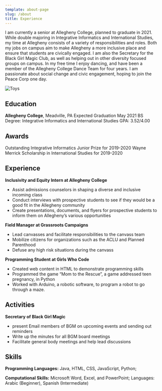 ```yaml
---
template: about-page
slug: /about
title: Experience
---
```

I am currently a senior at Allegheny College, planned to graduate in 2021. While double majoring in Integrative Informatics and International Studies, my time at Allegheny consists of a variety of responsibilities and roles. Both my jobs on campus aim to make Allegheny a more inclusive place and ensure that students are civically engaged. I am also the Secretary for the Black Girl Magic Club, as well as helping out in other diversity focused groups on campus. In my free time I enjoy dancing, and have been a member of the Allegheny College Dance Team for four years. I am passionate about social change and civic engagement, hoping to join the Peace Corp one day.

![Toys](/assets/moroccoschool.JPG "Teaching English to students in Zaouiat Ahansal, Morocco")



## Education
**Allegheny College**, Meadville, PA Expected Graduation May 2021 BS Degree: Integrative Informatics and International Studies GPA: 3.52/4.00

## Awards
Outstanding Integrative Informatics Junior Prize for 2019-2020
Wayne Merrick Scholarship in International Studies for 2019-2020

## Experience

**Inclusivity and Equity Intern at Allegheny College**
* Assist admissions counselors in shaping a diverse and inclusive incoming class
* Conduct interviews with prospective students to see if they would be a good fit in the Allegheny community
* Create presentations, documents, and flyers for prospective students to inform them on Allegheny’s various opportunities

**Field Manager at Grassroots Campaigns**
 * Lead canvasses and facilitate responsibilities to the canvass team
 * Mobilize citizens for organizations such as the ACLU and Planned Parenthood
 * Defuse any high risk situations during the canvass

**Programming Student at Girls Who Code**
 * Created web content in HTML to demonstrate programming skills
 * Programmed the game “Mom to the Rescue”, a game addressed teen pregnancy, in Python
 * Worked with Arduino, a robotic software, to program a robot to go through a maze.

## Activities
**Secretary of Black Girl Magic**
 * present Email members of BGM on upcoming events and sending out reminders
 * Write up the minutes for all BGM board meetings
 * Facilitate general body meetings and help lead discussions

## Skills
**Programming Languages:** Java, HTML, CSS, JavaScript, Python;

**Computational Skills:** Microsoft Word, Excel, and PowerPoint; Languages: Arabic (Beginner), Spanish (Intermediate)
